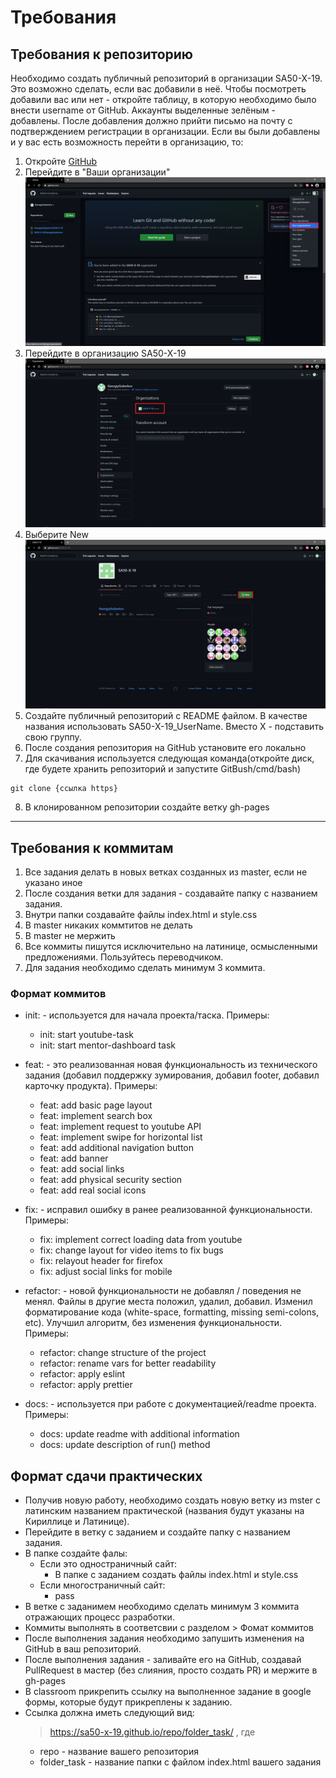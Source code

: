 # Требования

## Требования к репозиторию

Необходимо создать публичный репозиторий в организации SA50-X-19. Это возможно сделать, если вас добавили в неё. Чтобы посмотреть добавили вас или нет - откройте таблицу, в которую необходимо было внести username от GitHub. Аккаунты выделенные зелёным - добавлены. После добавления должно прийти письмо на почту с подтверждением регистрации в организации.
Если вы были добавлены и у вас есть возможность перейти в организацию, то:

1. Откройте [GitHub](https://github.com/)
2. Перейдите в "Ваши организации"
![Организации](./asserts/organizations.png)
1. Перейдите в организацию SA50-X-19
![SA50-X-19](./asserts/SA50-x-19.png)
1. Выберите New
![New repo](./asserts/create_repo.jpg)
1. Создайте публичный репозиторий с README файлом. В качестве названия использовать SA50-X-19_UserName. Вместо Х - подставить свою группу.
2. После создания репозитория на GitHub установите его локально
3. Для скачивания используется следующая команда(откройте диск, где будете хранить репозиторий и запустите GitBush/cmd/bash)
```git
git clone {ссылка https}
```
8. В клонированном репозитории создайте ветку gh-pages
---
## Требования к коммитам

1. Все задания делать в новых ветках созданных из master, если не указано иное
2. После создания ветки для задания - создавайте папку с названием задания. 
3. Внутри папки создавайте файлы index.html и style.css
4. В master никаких коммтитов не делать
5. В master не мержить
6. Все коммиты пишутся исключительно на латинице, осмысленными предложениями. Пользуйтесь переводчиком.
7. Для задания необходимо сделать минимум 3 коммита.
### Формат коммитов

* init: - используется для начала проекта/таска. Примеры:
  * init: start youtube-task
  * init: start mentor-dashboard task

* feat: - это реализованная новая функциональность из технического задания (добавил поддержку зумирования, добавил footer, добавил карточку продукта). Примеры:
  * feat: add basic page layout
  * feat: implement search box 
  * feat: implement request to youtube API
  * feat: implement swipe for horizontal list
  * feat: add additional navigation button
  * feat: add banner
  * feat: add social links
  * feat: add physical security section
  * feat: add real social icons

* fix: - исправил ошибку в ранее реализованной функциональности. Примеры:
  * fix: implement correct loading data from youtube
  * fix: change layout for video items to fix bugs
  * fix: relayout header for firefox
  * fix: adjust social links for mobile

* refactor: - новой функциональности не добавлял / поведения не менял. Файлы в другие места положил, удалил, добавил. Изменил форматирование кода (white-space, formatting, missing semi-colons, etc). Улучшил алгоритм, без изменения функциональности. Примеры:
  * refactor: change structure of the project
  * refactor: rename vars for better readability
  * refactor: apply eslint
  * refactor: apply prettier

* docs: - используется при работе с документацией/readme проекта. Примеры:
  * docs: update readme with additional information
  * docs: update description of run() method

## Формат сдачи практических

* Получив новую работу, необходимо создать новую ветку из mster с латинским названием практической (названия будут указаны на Кириллице и Латинице). 
* Перейдите в ветку с заданием и создайте папку с названием задания.
* В папке создайте фалы:
  * Если это одностраничный сайт:
    * В папке с заданием создать файлы index.html и style.css
  * Если многостраничный сайт:
    * pass
* В ветке с заданимем необходимо сделать минимум 3 коммита отражающих процесс разработки. 
* Коммиты выполнять в соответсвии с разделом > Фомат коммитов
* После выполнения задания необходимо запушить изменения на GitHub в ваш репозиторий. 
* После выполнения задания - заливайте его на GitHub, создавай PullRequest в мастер (без слияния, просто создать PR) и мержите в gh-pages
* В classroom прикрепить ссылку на выполненное задание в google формы, которые будут прикреплены к заданию. 
* Ссылка должна иметь следующий вид:
  > https://sa50-x-19.github.io/repo/folder_task/ , где
  * repo - название вашего репозитория
  * folder_task - название папки с файлом index.html вашего задания
